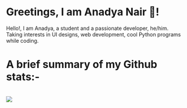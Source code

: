 # Greetings, I am Anadya Nair 👋!

Hello!, I am Anadya, a student and a passionate developer, he/him.
<br>
Taking interests in UI designs, web development, cool Python programs while coding.
<br>
# A brief summary of my Github stats:-
<br>
<img align="center" src = "https://github-readme-stats.vercel.app/api?username=AnadyaNair&show_icons=true&theme=default">

<!-- ## The image I use to greet everyone, same to you!

<img align="center" src="https://github.com/AnadyaNair/AnadyaNair/blob/main/GITHUB%20anadya%20nair%20cover%20picture.png?raw=true"> -->

<!--
**AnadyaNair/AnadyaNair** is a ✨ _special_ ✨ repository because its `README.md` (this file) appears on your GitHub profile.
*/
